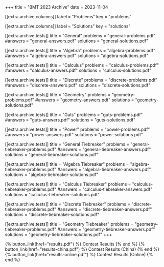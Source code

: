 +++
title = "BMT 2023 Archive"
date = 2023-11-04

[[extra.archive.columns]]
label = "Problems"
key = "problems"

[[extra.archive.columns]]
label = "Solutions"
key = "solutions"

[[extra.archive.tests]]
title = "General"
problems = "general-problems.pdf"
#answers = "general-answers.pdf"
solutions = "general-solutions.pdf"

[[extra.archive.tests]]
title = "Algebra"
problems = "algebra-problems.pdf"
#answers = "algebra-answers.pdf"
solutions = "algebra-solutions.pdf"

[[extra.archive.tests]]
title = "Calculus"
problems = "calculus-problems.pdf"
#answers = "calculus-answers.pdf"
solutions = "calculus-solutions.pdf"

[[extra.archive.tests]]
title = "Discrete"
problems = "discrete-problems.pdf"
#answers = "discrete-answers.pdf"
solutions = "discrete-solutions.pdf"

[[extra.archive.tests]]
title = "Geometry"
problems = "geometry-problems.pdf"
#answers = "geometry-answers.pdf"
solutions = "geometry-solutions.pdf"

[[extra.archive.tests]]
title = "Guts"
problems = "guts-problems.pdf"
#answers = "guts-answers.pdf"
solutions = "guts-solutions.pdf"

[[extra.archive.tests]]
title = "Power"
problems = "power-problems.pdf"
#answers = "power-answers.pdf"
solutions = "power-solutions.pdf"

[[extra.archive.tests]]
title = "General Tiebreaker"
problems = "general-tiebreaker-problems.pdf"
#answers = "general-tiebreaker-answers.pdf"
solutions = "general-tiebreaker-solutions.pdf"

[[extra.archive.tests]]
title = "Algebra Tiebreaker"
problems = "algebra-tiebreaker-problems.pdf"
#answers = "algebra-tiebreaker-answers.pdf"
solutions = "algebra-tiebreaker-solutions.pdf"

[[extra.archive.tests]]
title = "Calculus Tiebreaker"
problems = "calculus-tiebreaker-problems.pdf"
#answers = "calculus-tiebreaker-answers.pdf"
solutions = "calculus-tiebreaker-solutions.pdf"

[[extra.archive.tests]]
title = "Discrete Tiebreaker"
problems = "discrete-tiebreaker-problems.pdf"
#answers = "discrete-tiebreaker-answers.pdf"
solutions = "discrete-tiebreaker-solutions.pdf"

[[extra.archive.tests]]
title = "Geometry Tiebreaker"
problems = "geometry-tiebreaker-problems.pdf"
#answers = "geometry-tiebreaker-answers.pdf"
solutions = "geometry-tiebreaker-solutions.pdf"
+++

{% button_link(href="results.pdf") %} Contest Results {% end %}
{% button_link(href="results-china.pdf") %} Contest Results (China) {% end %}
{% button_link(href="results-online.pdf") %} Contest Results (Online) {% end %}
